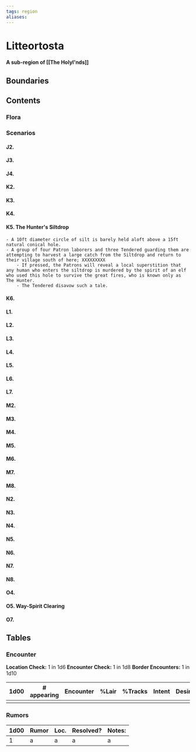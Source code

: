 ```yaml
---
tags: region
aliases:
---
```

# Litteortosta
#### A sub-region of [[The Holyl'nds]]
## Boundaries
## Contents
### Flora
### Scenarios
#### J2.
#### J3.
#### J4.
#### K2.
#### K3.
#### K4.
#### K5. The Hunter's Siltdrop
	- A 10ft diameter circle of silt is barely held aloft above a 15ft natural conical hole.
	- A group of four Patron laborers and three Tendered guarding them are attempting to harvest a large catch from the Siltdrop and return to their village south of here; XXXXXXXXX
		- If pressed, the Patrons will reveal a local superstition that any human who enters the siltdrop is murdered by the spirit of an elf who used this hole to survive the great fires, who is known only as The Hunter.
		- The Tendered disavow such a tale.
#### K6.
#### L1.
#### L2.
#### L3.
#### L4.
#### L5.
#### L6.
#### L7.
#### M2.
#### M3.
#### M4.
#### M5.
#### M6.
#### M7.
#### M8.
#### N2.
#### N3.
#### N4.
#### N5.
#### N6.
#### N7.
#### N8.
#### O4.
#### O5. Way-Spirit Clearing
#### O7.

## Tables
### Encounter
**Location Check:** 1 in 1d6
**Encounter Check:** 1 in 1d8
**Border Encounters:** 1 in 1d10


| 1d00 | # appearing | Encounter | %Lair | %Tracks | Intent | Desire |
| ---- | ----------- | --------- | ----- | ------- | ------ | ------ |
|      |             |           |       |         |        |        |

### Rumors
| 1d00 | Rumor | Loc. | Resolved? | Notes: |
|------|-------|------|-----------|--------|
| 1    | a     | a    | a         | a      |